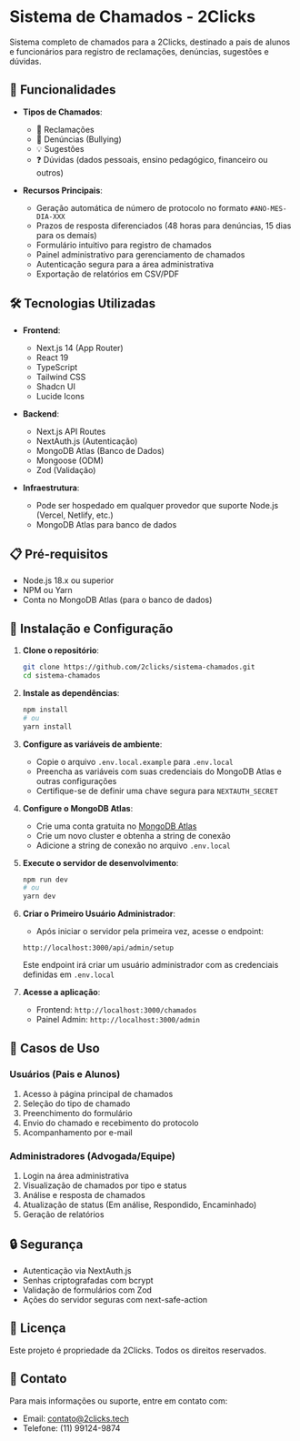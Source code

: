 # Sistema de Chamados - 2Clicks

Sistema completo de chamados para a 2Clicks, destinado a pais de alunos e funcionários para registro de reclamações, denúncias, sugestões e dúvidas.

## 🎯 Funcionalidades

- **Tipos de Chamados**:
  - 📣 Reclamações
  - 🚨 Denúncias (Bullying)
  - 💡 Sugestões
  - ❓ Dúvidas (dados pessoais, ensino pedagógico, financeiro ou outros)

- **Recursos Principais**:
  - Geração automática de número de protocolo no formato `#ANO-MES-DIA-XXX`
  - Prazos de resposta diferenciados (48 horas para denúncias, 15 dias para os demais)
  - Formulário intuitivo para registro de chamados
  - Painel administrativo para gerenciamento de chamados
  - Autenticação segura para a área administrativa
  - Exportação de relatórios em CSV/PDF

## 🛠️ Tecnologias Utilizadas

- **Frontend**:
  - Next.js 14 (App Router)
  - React 19
  - TypeScript
  - Tailwind CSS
  - Shadcn UI
  - Lucide Icons

- **Backend**:
  - Next.js API Routes
  - NextAuth.js (Autenticação)
  - MongoDB Atlas (Banco de Dados)
  - Mongoose (ODM)
  - Zod (Validação)

- **Infraestrutura**:
  - Pode ser hospedado em qualquer provedor que suporte Node.js (Vercel, Netlify, etc.)
  - MongoDB Atlas para banco de dados

## 📋 Pré-requisitos

- Node.js 18.x ou superior
- NPM ou Yarn
- Conta no MongoDB Atlas (para o banco de dados)

## 🚀 Instalação e Configuração

1. **Clone o repositório**:
   ```bash
   git clone https://github.com/2clicks/sistema-chamados.git
   cd sistema-chamados
   ```

2. **Instale as dependências**:
   ```bash
   npm install
   # ou
   yarn install
   ```

3. **Configure as variáveis de ambiente**:
   - Copie o arquivo `.env.local.example` para `.env.local`
   - Preencha as variáveis com suas credenciais do MongoDB Atlas e outras configurações
   - Certifique-se de definir uma chave segura para `NEXTAUTH_SECRET`

4. **Configure o MongoDB Atlas**:
   - Crie uma conta gratuita no [MongoDB Atlas](https://www.mongodb.com/cloud/atlas)
   - Crie um novo cluster e obtenha a string de conexão
   - Adicione a string de conexão no arquivo `.env.local`

5. **Execute o servidor de desenvolvimento**:
   ```bash
   npm run dev
   # ou
   yarn dev
   ```

6. **Criar o Primeiro Usuário Administrador**:
   - Após iniciar o servidor pela primeira vez, acesse o endpoint:
   ```
   http://localhost:3000/api/admin/setup
   ```
   Este endpoint irá criar um usuário administrador com as credenciais definidas em `.env.local`

7. **Acesse a aplicação**:
   - Frontend: `http://localhost:3000/chamados`
   - Painel Admin: `http://localhost:3000/admin`

## 💼 Casos de Uso

### Usuários (Pais e Alunos)
1. Acesso à página principal de chamados
2. Seleção do tipo de chamado
3. Preenchimento do formulário
4. Envio do chamado e recebimento do protocolo
5. Acompanhamento por e-mail

### Administradores (Advogada/Equipe)
1. Login na área administrativa
2. Visualização de chamados por tipo e status
3. Análise e resposta de chamados
4. Atualização de status (Em análise, Respondido, Encaminhado)
5. Geração de relatórios

## 🔒 Segurança

- Autenticação via NextAuth.js
- Senhas criptografadas com bcrypt
- Validação de formulários com Zod
- Ações do servidor seguras com next-safe-action

## 📝 Licença

Este projeto é propriedade da 2Clicks. Todos os direitos reservados.

## 👥 Contato

Para mais informações ou suporte, entre em contato com:
- Email: contato@2clicks.tech
- Telefone: (11) 99124-9874
